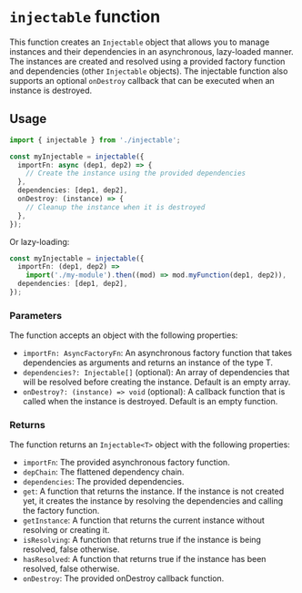 # `injectable` function

This function creates an `Injectable` object that allows you to manage instances and their dependencies in an asynchronous, lazy-loaded manner. The instances are created and resolved using a provided factory function and dependencies (other `Injectable` objects). The injectable function also supports an optional `onDestroy` callback that can be executed when an instance is destroyed.

## Usage

```ts
import { injectable } from './injectable';

const myInjectable = injectable({
  importFn: async (dep1, dep2) => {
    // Create the instance using the provided dependencies
  },
  dependencies: [dep1, dep2],
  onDestroy: (instance) => {
    // Cleanup the instance when it is destroyed
  },
});
```

Or lazy-loading:

```ts
const myInjectable = injectable({
  importFn: (dep1, dep2) =>
    import('./my-module').then((mod) => mod.myFunction(dep1, dep2)),
  dependencies: [dep1, dep2],
});
```

### Parameters

The function accepts an object with the following properties:

- `importFn: AsyncFactoryFn`: An asynchronous factory function that takes dependencies as arguments and returns an instance of the type T.
- `dependencies?: Injectable[]` (optional): An array of dependencies that will be resolved before creating the instance. Default is an empty array.
- `onDestroy?: (instance) => void` (optional): A callback function that is called when the instance is destroyed. Default is an empty function.

### Returns

The function returns an `Injectable<T>` object with the following properties:

- `importFn`: The provided asynchronous factory function.
- `depChain`: The flattened dependency chain.
- `dependencies`: The provided dependencies.
- `get`: A function that returns the instance. If the instance is not created yet, it creates the instance by resolving the dependencies and calling the factory function.
- `getInstance`: A function that returns the current instance without resolving or creating it.
- `isResolving`: A function that returns true if the instance is being resolved, false otherwise.
- `hasResolved`: A function that returns true if the instance has been resolved, false otherwise.
- `onDestroy`: The provided onDestroy callback function.
